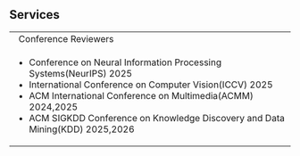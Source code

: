 <h1 id="Services"></h1>
<h2>Services</h2>

<table>
  <tbody>
    <!-- Conference Reviewers -->
    <tr>
      <td class="section-title" colspan="2">&nbsp;&nbsp;Conference Reviewers</td>
    </tr>
    <tr>
      <td colspan="2">
        <ul>
          <li>Conference on Neural Information Processing Systems(NeurIPS) 2025</li>
          <li>International Conference on Computer Vision(ICCV) 2025</li>
          <li>ACM International Conference on Multimedia(ACMM) 2024,2025</li>
          <li>ACM SIGKDD Conference on Knowledge Discovery and Data Mining(KDD) 2025,2026</li>
        </ul>
      </td>
    </tr>
    <!-- Journal Reviewers
    <tr>
      <td class="section-title" colspan="2">&nbsp;&nbsp;Journal Reviewers</td>
    </tr>
    <tr>
      <td colspan="2">
        <ul>
          <li>IEEE TPAMI</li>
          <li>IEEE TIP</li>
          <li>ACM TOG</li>
          <li>Pattern Recognition</li>
        </ul>
      </td>
    </tr> -->
  </tbody>
</table>
